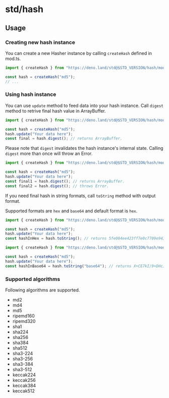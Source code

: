 # std/hash

## Usage

### Creating new hash instance

You can create a new Hasher instance by calling `createHash` defined in mod.ts.

```ts
import { createHash } from "https://deno.land/std@$STD_VERSION/hash/mod.ts";

const hash = createHash("md5");
// ...
```

### Using hash instance

You can use `update` method to feed data into your hash instance. Call `digest`
method to retrive final hash value in ArrayBuffer.

```ts
import { createHash } from "https://deno.land/std@$STD_VERSION/hash/mod.ts";

const hash = createHash("md5");
hash.update("Your data here");
const final = hash.digest(); // returns ArrayBuffer.
```

Please note that `digest` invalidates the hash instance's internal state.
Calling `digest` more than once will throw an Error.

```ts
import { createHash } from "https://deno.land/std@$STD_VERSION/hash/mod.ts";

const hash = createHash("md5");
hash.update("Your data here");
const final1 = hash.digest(); // returns ArrayBuffer.
const final2 = hash.digest(); // throws Error.
```

If you need final hash in string formats, call `toString` method with output
format.

Supported formats are `hex` and `base64` and default format is `hex`.

```ts
import { createHash } from "https://deno.land/std@$STD_VERSION/hash/mod.ts";

const hash = createHash("md5");
hash.update("Your data here");
const hashInHex = hash.toString(); // returns 5fe084ee423ff7e0c7709e9437cee89d
```

```ts
import { createHash } from "https://deno.land/std@$STD_VERSION/hash/mod.ts";

const hash = createHash("md5");
hash.update("Your data here");
const hashInBase64 = hash.toString("base64"); // returns X+CE7kI/9+DHcJ6UN87onQ==
```

### Supported algorithms

Following algorithms are supported.

- md2
- md4
- md5
- ripemd160
- ripemd320
- sha1
- sha224
- sha256
- sha384
- sha512
- sha3-224
- sha3-256
- sha3-384
- sha3-512
- keccak224
- keccak256
- keccak384
- keccak512
